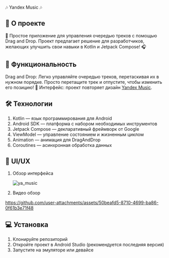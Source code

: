 🎶 Yandex Music 🎶

## 📱 О проекте
🌟 Простое приложение для управления очередью треков с помощью Drag and Drop. Проект предлагает решение для разработчиков, желающих улучшить свои навыки в Kotlin и Jetpack Compose! 🎧

## 🚀 Функциональность
Drag and Drop: Легко управляйте очередью треков, перетаскивая их в нужном порядке. Просто перетащите трек и отпустите, чтобы изменить его позицию! 🔄
Интерфейс: проект повторяет дизайн [Yandex Music](https://music.yandex.ru/?t).

## 🛠️ Технологии
1. Kotlin — язык программирования для Android
2. Android SDK — платформа c набором необходимых инструментов
3. Jetpack Compose — декларативный фреймворк от Google
4. ViewModel — управление состоянием и жизненным циклом
5. Animation — анимация для DragAndDrop
6. Coroutines — асинхронная обработка данных

## 📸 UI/UX
1. Обзор интерфейса
   
   ![ya_music](https://github.com/user-attachments/assets/184ba208-79a8-409c-9bbf-0dd58b1f96e2)
   
2. Видео обзор

https://github.com/user-attachments/assets/50beafd5-8710-4699-ba86-0f61b3e71f48
   
## 💻 Установка

1. Клонируйте репозиторий
2. Откройте проект в Android Studio (рекомендуется последняя версия)
3. Запустите на эмуляторе или девайсе
